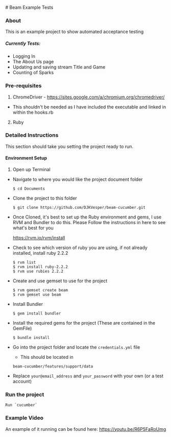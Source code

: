 # Beam Example Tests

### About
This is an example project to show automated acceptance testing

##### Currently Tests:
  * Logging In
  * The About Us page
  * Updating and saving stream Title and Game
  * Counting of Sparks

### Pre-requisites
1. ChromeDriver - https://sites.google.com/a/chromium.org/chromedriver/
  * This shouldn't be needed as I have included the executable and linked in within the hooks.rb
2. Ruby

### Detailed Instructions
This section should take you setting the project ready to run.
#### Environment Setup
1. Open up Terminal
*  Navigate to where you would like the project document folder
   ```
   $ cd Documents
   ```
   
* Clone the project to this folder
  ```
  $ git clone https://github.com/DJKVesper/beam-cucumber.git
  ```
  
* Once Cloned, it's best to set up the Ruby environment and gems, I use RVM and Bundler to do this. Please Follow the instructions in here to see what's best for you

  https://rvm.io/rvm/install

* Check to see which version of ruby you are using, if not already installed, install ruby 2.2.2
  ```
  $ rvm list
  $ rvm install ruby-2.2.2
  $ rvm use rubies 2.2.2
  ```
  
* Create and use gemset to use for the project
  ```
  $ rvm gemset create beam
  $ rvm gemset use beam
  ```
  
* Install Bundler
  ```
  $ gem install bundler
  ```
  
* Install the required gems for the project (These are contained in the GemFile)
  ```
  $ bundle install
  ```
  
* Go into the project folder and locate the `credentials.yml` file
  * This should be located in
  ```
  beam-cucumber/features/support/data
  ```
  
* Replace `your@email_address` and `your_password` with your own (or a test account)




### Run the project
    Run `cucumber`


### Example Video
An example of it running can be found here: https://youtu.be/R6P5FaRoUmg
